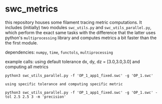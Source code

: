 # swc_metrics

this repository houses some filament tracing metric computations. It includes (initially) two modules `swc_utils.py` and `swc_utils_parallel.py`, which perform the exact same tasks with the difference that the latter uses python's `multiprocessing` library and computes metrics a bit faster than the the first module. 

dependencies: `numpy`, `time`, `functols`, `multiprocessing`

example calls: 
    using default tolerance dx, dy, dz = [3.0,3.0,3.0] and computing all metrics 
```
python3 swc_utils_parallel.py -f 'OP_1_app1_fixed.swc' -g 'OP_1.swc' 
```

    using specific tolerance and computing specific metric

```
python3 swc_utils_parallel.py -f 'OP_1_app1_fixed.swc' -g 'OP_1.swc' -tol 2.5 2.5 3 -m 'precision'
```
